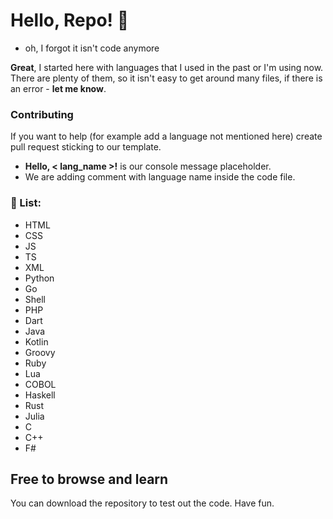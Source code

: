 # Hello, Repo! 👋

- oh, I forgot it isn't code anymore

**Great**, I started here with languages that I used in the past or I'm using now. There are plenty of them, so it isn't easy to get around many files, if there is an error - **let me know**.

### Contributing
If you want to help (for example add a language not mentioned here) create pull request sticking to our template.
- **Hello, < lang_name >!** is our console message placeholder.
- We are adding comment with language name inside the code file.

### 🎯 List:
- HTML
- CSS
- JS
- TS
- XML
- Python
- Go
- Shell
- PHP
- Dart
- Java
- Kotlin
- Groovy
- Ruby
- Lua
- COBOL
- Haskell
- Rust
- Julia
- C
- C++
- F#

## Free to browse and learn
You can download the repository to test out the code. Have fun.
